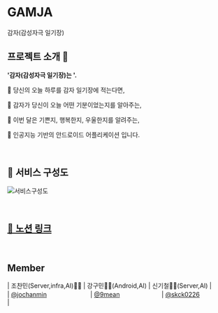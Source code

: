# GAMJA
감자(감성자극 일기장)
## 프로젝트 소개 🥔
**'감자(감성자극 일기장)는 '.**

🎈 당신의 오늘 하루를 감자 일기장에 적는다면,

🎈 감자가 당신이 오늘 어떤 기분이었는지를 알아주는,

🎈 이번 달은 기쁜지, 행복한지, 우울한지를 알려주는,

🎈 인공지능 기반의 안드로이드 어플리케이션 입니다.


<br/>

## 🧬 서비스 구성도

![서비스구성도](https://user-images.githubusercontent.com/54613588/125730748-fbad5c66-c0b5-4a74-b917-057cc190c908.jpg)


<br />

## [🎈 노션 링크](https://www.notion.so/2318a85a051e45f7a6eb1015c02c68a7)

<br />


## Member

| 조찬민(Server,infra,AI)🧑‍💻                | 강구민🧑‍💻(Android,AI)                      | 신기철🧑‍💻(Server,AI)                    |</br>
| [@jochanmin](https://github.com/jochanmin)               　　   　　   　　 | [@9mean](https://github.com/9mean)          　　        　　      　　| [@skck0226](https://github.com/skck0226)            　 　   　　　 |

